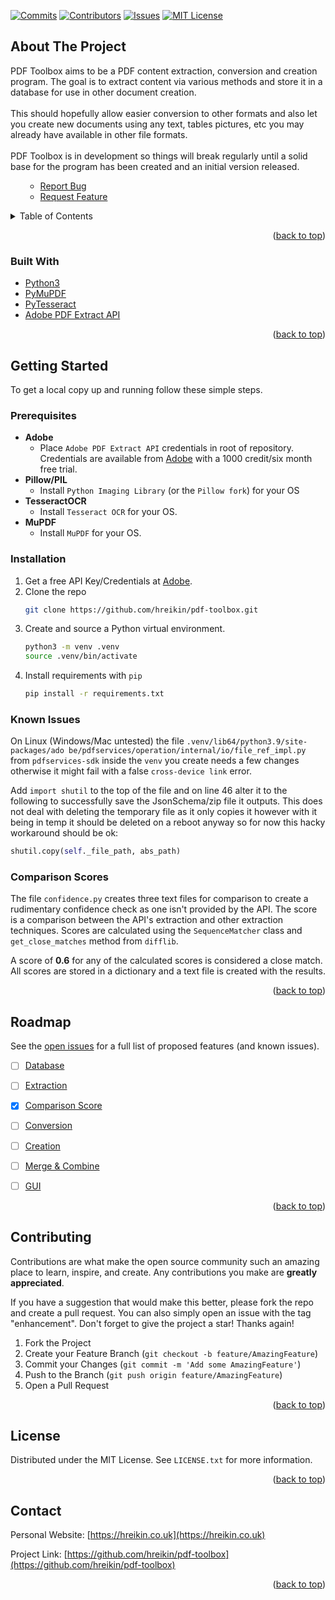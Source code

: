<div id="top"></div>
<!--
*** Thanks for checking out the Best-README-Template. If you have a suggestion
*** that would make this better, please fork the repo and create a pull request
*** or simply open an issue with the tag "enhancement".
*** Don't forget to give the project a star!
*** Thanks again! Now go create something AMAZING! :D
-->



<!-- PROJECT SHIELDS -->
<!--
*** I'm using markdown "reference style" links for readability.
*** Reference links are enclosed in brackets [ ] instead of parentheses ( ).
*** See the bottom of this document for the declaration of the reference variables
*** for contributors-url, forks-url, etc. This is an optional, concise syntax you may use.
*** https://www.markdownguide.org/basic-syntax/#reference-style-links
-->
[![Commits][commit-shield]][commit-url]
[![Contributors][contributors-shield]][contributors-url]
[![Issues][issues-shield]][issues-url]
[![MIT License][license-shield]][license-url]
<!-- [![Forks][forks-shield]][forks-url] -->
<!-- [![Stargazers][stars-shield]][stars-url] -->
<!-- [![LinkedIn][linkedin-shield]][linkedin-url] -->
<!-- PROJECT LOGO -->
<!-- <div>
  <a href="https://github.com/hreikin/pdf-toolbox">
    <img src="images/logo.png" alt="Logo" width="80" height="80">
  </a>
  <h3 align="center">PDF Toolbox</h3>
  <p>
  PDF Toolbox aims to be a PDF content extraction, conversion and creation 
  program. The goal is to extract content via various methods and store it in 
  a database for use in other document creation. 
  <br /><br />
  This should hopefully allow easier conversion to other formats and also let 
  you create new documents using any text, tables pictures, etc you may 
  already have available in other file formats.
  <br /><br />
  PDF Toolbox is in development so things will break regularly until a solid base for 
  the program has been created.
  <br /><br />
  <a href="https://github.com/hreikin/pdf-toolbox"><strong>Explore the docs »</strong></a>
  <br />
  <br />
  <a href="https://github.com/hreikin/pdf-toolbox">View Demo</a>
  <a href="https://github.com/hreikin/pdf-toolbox/issues">Report Bug</a>
  <br />
  <a href="https://github.com/hreikin/pdf-toolbox/issues">Request Feature</a>
  </p>
</div> -->



<!-- ABOUT THE PROJECT -->
## About The Project
<!-- Project Screenshot -->
<!-- [![Product Name Screen Shot][product-screenshot]](https://example.com) -->

PDF Toolbox aims to be a PDF content extraction, conversion and creation 
program. The goal is to extract content via various methods and store it in 
a database for use in other document creation. 
<br /><br />
This should hopefully allow easier conversion to other formats and also let 
you create new documents using any text, tables pictures, etc you may 
already have available in other file formats.
<br /><br />
PDF Toolbox is in development so things will break regularly until a solid base for 
the program has been created and an initial version released.
<br />
<!-- <a href="https://github.com/hreikin/pdf-toolbox"><strong>Explore the docs »</strong></a>
<br />
<br />
<a href="https://github.com/hreikin/pdf-toolbox">View Demo</a> -->
<ol>
  <ul>
    <li>
      <a href="https://github.com/hreikin/pdf-toolbox/issues">Report Bug</a>
    </li>
    <li>
      <a href="https://github.com/hreikin/pdf-toolbox/issues">Request Feature</a>
    </li>
  </ul>
</ol>
<!-- TABLE OF CONTENTS -->
<details>
  <summary>Table of Contents</summary>
  <ol>
    <li>
      <a href="#about-the-project">About The Project</a>
      <ul>
        <li><a href="#built-with">Built With</a></li>
      </ul>
    </li>
    <li>
      <a href="#getting-started">Getting Started</a>
      <ul>
        <li><a href="#prerequisites">Prerequisites</a></li>
        <li><a href="#installation">Installation</a></li>
        <li><a href="#known-issues">Known Issues</a></li>
        <li><a href="#comparison-scores">Comparison Scores</a></li>
      </ul>
    </li>
    <!-- <li><a href="#usage">Usage</a></li> -->
    <li><a href="#roadmap">Roadmap</a></li>
    <li><a href="#contributing">Contributing</a></li>
    <li><a href="#license">License</a></li>
    <li><a href="#contact">Contact</a></li>
    <!-- <li><a href="#acknowledgments">Acknowledgments</a></li> -->
  </ol>
</details>

<p align="right">(<a href="#top">back to top</a>)</p>



### Built With

* [Python3](https://www.python.org/)
* [PyMuPDF](https://github.com/pymupdf/PyMuPDF)
* [PyTesseract](https://github.com/madmaze/pytesseract)
* [Adobe PDF Extract API](https://developer.adobe.com/document-services/apis/pdf-extract/)

<p align="right">(<a href="#top">back to top</a>)</p>



<!-- GETTING STARTED -->
## Getting Started

To get a local copy up and running follow these simple steps.

### Prerequisites

* **Adobe**
  * Place `Adobe PDF Extract API` credentials in root of repository. Credentials are available from [Adobe](https://developer.adobe.com/document-services/apis/pdf-extract/) with a 1000 credit/six month free trial.
* **Pillow/PIL**
  * Install `Python Imaging Library` (or the `Pillow fork`) for your OS
* **TesseractOCR**
  * Install `Tesseract OCR` for your OS.
* **MuPDF**
  * Install `MuPDF` for your OS.

### Installation

1. Get a free API Key/Credentials at [Adobe](https://developer.adobe.com/document-services/apis/pdf-extract/).
2. Clone the repo
    ```sh
    git clone https://github.com/hreikin/pdf-toolbox.git
    ```
3. Create and source a Python virtual environment.
    ```sh
    python3 -m venv .venv
    source .venv/bin/activate
    ```
4. Install requirements with `pip`
    ```sh
    pip install -r requirements.txt
    ```



### Known Issues
On Linux (Windows/Mac untested) the file `.venv/lib64/python3.9/site-packages/ado
be/pdfservices/operation/internal/io/file_ref_impl.py` from `pdfservices-sdk` 
inside the `venv` you create needs a few changes otherwise it might fail with a 
false `cross-device link` error.

Add `import shutil` to the top of the file and on line 46 alter it to the 
following to successfully save the JsonSchema/zip file it outputs. This does not 
deal with deleting the temporary file as it only copies it however with it being 
in temp it should be deleted on a reboot anyway so for now this hacky workaround 
should be ok:

```python
shutil.copy(self._file_path, abs_path)
```

### Comparison Scores
The file `confidence.py` creates three text files for comparison to create a 
rudimentary confidence check as one isn't provided by the API. The score is a 
comparison between the API's extraction and other extraction techniques. Scores 
are calculated using the `SequenceMatcher` class and `get_close_matches` method 
from `difflib`. 

A score of **0.6** for any of the calculated scores is considered a close match. 
All scores are stored in a dictionary and a text file is created with the 
results.

<p align="right">(<a href="#top">back to top</a>)</p>

<!-- USAGE EXAMPLES -->
<!-- ## Usage

Use this space to show useful examples of how a project can be used. Additional screenshots, code examples and demos work well in this space. You may also link to more resources.

_For more examples, please refer to the [Documentation](https://example.com)_

<p align="right">(<a href="#top">back to top</a>)</p> -->



<!-- ROADMAP -->
## Roadmap

See the [open issues](https://github.com/hreikin/pdf-toolbox/issues) for a full list of proposed features (and known issues).

<!-- **Related Issues** -->

- [ ] [Database](https://github.com/hreikin/pdf-toolbox/issues/2)
- [ ] [Extraction](https://github.com/hreikin/pdf-toolbox/issues/3)
- [x] [Comparison Score](https://github.com/hreikin/pdf-toolbox/issues/4)
- [ ] [Conversion](https://github.com/hreikin/pdf-toolbox/issues/5)
- [ ] [Creation](https://github.com/hreikin/pdf-toolbox/issues/6)
- [ ] [Merge & Combine](https://github.com/hreikin/pdf-toolbox/issues/7)
- [ ] [GUI](https://github.com/hreikin/pdf-toolbox/issues/11) 


<p align="right">(<a href="#top">back to top</a>)</p>



<!-- CONTRIBUTING -->
## Contributing

Contributions are what make the open source community such an amazing place to learn, inspire, and create. Any contributions you make are **greatly appreciated**.

If you have a suggestion that would make this better, please fork the repo and create a pull request. You can also simply open an issue with the tag "enhancement".
Don't forget to give the project a star! Thanks again!

1. Fork the Project
2. Create your Feature Branch (`git checkout -b feature/AmazingFeature`)
3. Commit your Changes (`git commit -m 'Add some AmazingFeature'`)
4. Push to the Branch (`git push origin feature/AmazingFeature`)
5. Open a Pull Request

<p align="right">(<a href="#top">back to top</a>)</p>



<!-- LICENSE -->
## License

Distributed under the MIT License. See `LICENSE.txt` for more information.

<p align="right">(<a href="#top">back to top</a>)</p>



<!-- CONTACT -->
## Contact

Personal Website: [https://hreikin.co.uk](https://hreikin.co.uk)

Project Link: [https://github.com/hreikin/pdf-toolbox](https://github.com/hreikin/pdf-toolbox)

<p align="right">(<a href="#top">back to top</a>)</p>



<!-- ACKNOWLEDGMENTS -->
<!-- ## Acknowledgments

* []()
* []()
* []()

<p align="right">(<a href="#top">back to top</a>)</p> -->



<!-- MARKDOWN LINKS & IMAGES -->
<!-- https://www.markdownguide.org/basic-syntax/#reference-style-links -->
[contributors-shield]: https://img.shields.io/github/contributors/hreikin/pdf-toolbox.svg?style=for-the-badge
[contributors-url]: https://github.com/hreikin/pdf-toolbox/graphs/contributors
[forks-shield]: https://img.shields.io/github/forks/hreikin/pdf-toolbox.svg?style=for-the-badge
[forks-url]: https://github.com/hreikin/pdf-toolbox/network/members
[stars-shield]: https://img.shields.io/github/stars/hreikin/pdf-toolbox.svg?style=for-the-badge
[stars-url]: https://github.com/hreikin/pdf-toolbox/stargazers
[issues-shield]: https://img.shields.io/github/issues/hreikin/pdf-toolbox.svg?style=for-the-badge
[issues-url]: https://github.com/hreikin/pdf-toolbox/issues
[license-shield]: https://img.shields.io/github/license/hreikin/pdf-toolbox.svg?style=for-the-badge
[license-url]: https://github.com/hreikin/pdf-toolbox/blob/master/LICENSE.txt
[commit-shield]: https://img.shields.io/github/commit-activity/m/hreikin/pdf-toolbox?style=for-the-badge
[commit-url]: https://github.com/hreikin/pdf-toolbox/graphs/commit-activity
<!-- [linkedin-shield]: https://img.shields.io/badge/-LinkedIn-black.svg?style=for-the-badge&logo=linkedin&colorB=555 -->
<!-- [linkedin-url]: https://linkedin.com/in/linkedin_username -->
<!-- [product-screenshot]: images/screenshot.png -->
